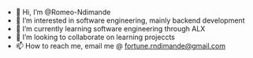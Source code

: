 - 👋 Hi, I’m @Romeo-Ndimande
- 👀 I’m interested in software engineering, mainly backend development
- 🌱 I’m currently learning software engineering through ALX
- 💞️ I’m looking to collaborate on learning projeccts
- 📫 How to reach me, email me @ fortune.rndimande@gmail.com 

<!---
Romeo-Ndimande/Romeo-Ndimande is a ✨ special ✨ repository because its `README.md` (this file) appears on your GitHub profile.
You can click the Preview link to take a look at your changes.
--->
